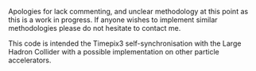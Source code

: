 Apologies for lack commenting, and unclear methodology at this point as this is a work in progress. 
If anyone wishes to implement similar methodologies please do not hesitate to contact me.

This code is intended the Timepix3 self-synchronisation with the Large Hadron Collider with a possible implementation on other particle accelerators. 
